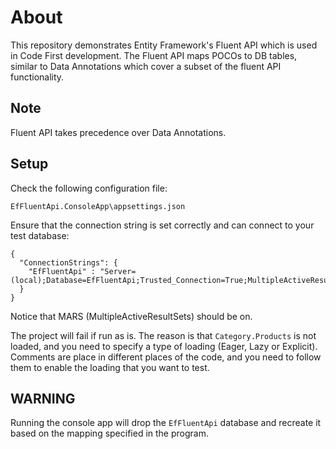 # About

This repository demonstrates Entity Framework's Fluent API which is used in Code First development. The Fluent API maps POCOs to DB tables, similar to Data Annotations which cover a subset of the fluent API functionality. 

## Note
Fluent API takes precedence over Data Annotations.

## Setup
Check the following configuration file:

`EfFluentApi.ConsoleApp\appsettings.json`

Ensure that the connection string is set correctly and can connect to your test database:

```
{
  "ConnectionStrings": {
    "EfFluentApi" : "Server=(local);Database=EfFluentApi;Trusted_Connection=True;MultipleActiveResultSets=true;"
  }
}
```

Notice that MARS (MultipleActiveResultSets) should be on.

The project will fail if run as is. The reason is that `Category.Products` is not loaded, and you need to specify a type of loading (Eager, Lazy or Explicit). Comments are place in different places of the code, and you need to follow them to enable the loading that you want to test.

## WARNING

Running the console app will drop the `EfFluentApi` database and recreate it based on the mapping specified in the program.